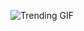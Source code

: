 
<!-- GIF_SECTION -->
![Trending GIF](https://media3.giphy.com/media/v1.Y2lkPThiYjIxNzcyanQzdjlycWVpcDBzZmowOHp3cjZ4eTZ1dzdtb3h2MTk0eXVrZTNzciZlcD12MV9naWZzX3NlYXJjaCZjdD1n/l3q2zbskZp2j8wniE/giphy.gif)
<!-- END_GIF_SECTION -->
